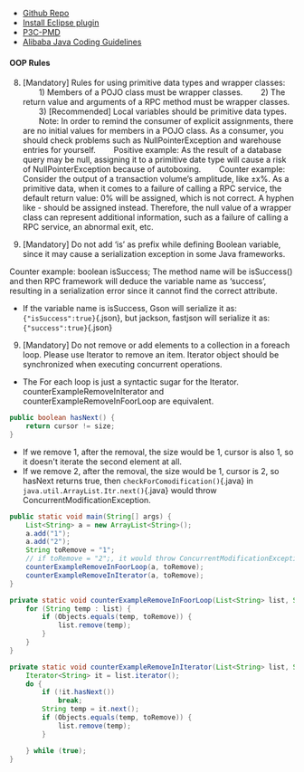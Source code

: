 
- [Github Repo](https://github.com/alibaba/p3c)
- [Install Eclipse plugin](https://github.com/alibaba/p3c/tree/master/eclipse-plugin)
- [P3C-PMD](https://github.com/alibaba/p3c/tree/master/p3c-pmd)
- [Alibaba Java Coding Guidelines](https://alibaba.github.io/Alibaba-Java-Coding-Guidelines/)

#### OOP Rules
8. [Mandatory] Rules for using primitive data types and wrapper classes:
  1) Members of a POJO class must be wrapper classes.
  2) The return value and arguments of a RPC method must be wrapper classes.
  3) [Recommended] Local variables should be primitive data types.
  Note: In order to remind the consumer of explicit assignments, there are no initial values for members in a POJO class. As a consumer, you should check problems such as NullPointerException and warehouse entries for yourself.
  Positive example: As the result of a database query may be null, assigning it to a primitive date type will cause a risk of NullPointerException because of autoboxing.
  Counter example: Consider the output of a transaction volume’s amplitude, like ±x%. As a primitive data, when it comes to a failure of calling a RPC service, the default return value: 0% will be assigned, which is not correct. A hyphen like - should be assigned instead. Therefore, the null value of a wrapper class can represent additional information, such as a failure of calling a RPC service, an abnormal exit, etc.



8. [Mandatory] Do not add ‘is’ as prefix while defining Boolean variable, since it may cause a serialization exception in some Java frameworks.

Counter example:
boolean isSuccess; The method name will be isSuccess() and then RPC framework will deduce the variable name as ‘success’, resulting in a serialization error since it cannot find the correct attribute.

- If the variable name is isSuccess, Gson will serialize it as: `{"isSuccess":true}`{.json}, but jackson, fastjson will serialize it as: `{"success":true}`{.json}

9. [Mandatory] Do not remove or add elements to a collection in a foreach loop. Please use Iterator to remove an item. Iterator object should be synchronized when executing concurrent operations.

- The For each loop is just a syntactic sugar for the Iterator. counterExampleRemoveInIterator and counterExampleRemoveInFoorLoop are equivalent.

```java
public boolean hasNext() {
    return cursor != size;
}
```
- If we remove 1, after the removal, the size would be 1, cursor is also 1, so it doesn't iterate the second element at all.
- If we remove 2, after the removal, the size would be 1, cursor is 2, so hasNext returns true, then `checkForComodification()`{.java} in `java.util.ArrayList.Itr.next()`{.java} would throw ConcurrentModificationException.

```java
public static void main(String[] args) {
	List<String> a = new ArrayList<String>();
	a.add("1");
	a.add("2");
	String toRemove = "1";
	// if toRemove = "2";, it would throw ConcurrentModificationException
	counterExampleRemoveInFoorLoop(a, toRemove);
	counterExampleRemoveInIterator(a, toRemove);
}

private static void counterExampleRemoveInFoorLoop(List<String> list, String toRemove) {
	for (String temp : list) {
		if (Objects.equals(temp, toRemove)) {
			list.remove(temp);
		}
	}
}

private static void counterExampleRemoveInIterator(List<String> list, String toRemove) {
	Iterator<String> it = list.iterator();
	do {
		if (!it.hasNext())
			break;
		String temp = it.next();
		if (Objects.equals(temp, toRemove)) {
			list.remove(temp);
		}

	} while (true);
}
```

<!-- https://pan.baidu.com/s/1_AxBPEUQIWGfwj7K9MAWXg -->